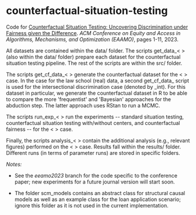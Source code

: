 # counterfactual-situation-testing

Code for [Counterfactual Situation Testing: Uncovering Discrimination under Fairness given the Difference](https://dl.acm.org/doi/10.1145/3617694.3623222). *ACM Conference on Equity and Access in Algorithms, Mechanisms, and Optimization (EAAMO)*, pages 1-11, 2023. 

All datasets are contained within the data/ folder. The scripts get_data_< > (also within the data/ folder) prepare each dataset for the counterfactual situation testing pipeline. The rest of the scripts are within the src/ folder. 

The scripts get_cf_data_< > generate the counterfactual dataset for the < > case. In the case for the law school (real) data, a second get_cf_data_ script is used for the intersectional discrimination case (denoted by _int). For this dataset in particular, we generate the counterfactual dataset in R to be able to compare the more 'frequentist' and 'Bayesian' approaches for the abduction step. The latter approach uses RStan to run a MCMC.

The scripts run_exp_< > run the experiments -- standard situation testing, counterfactual situation testing with/without centers, and counterfactual fairness -- for the < > case. 

Finally, the scripts analysis_< > contain the additional analysis (e.g., relevant figures) performed on the < > case. Results fall within the results/ folder. Different runs (in terms of parameter runs) are stored in specific folders. 

*Notes:*

- See the *eeamo2023* branch for the code specific to the conference paper; new experiments for a future journal version will start soon.

- The folder scm_models contains an abstract class for structural causal models as well as an example class for the loan application scenario; ignore this folder as it is not used in the current implementation.
